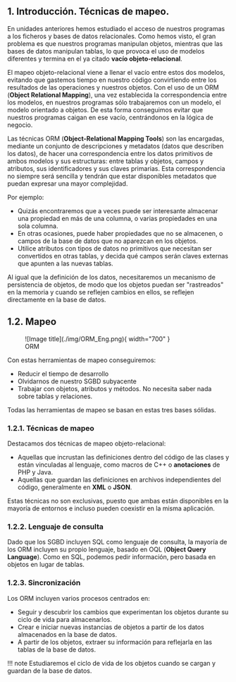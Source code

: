 ## 1. Introducción. Técnicas de mapeo.

En unidades anteriores hemos estudiado el acceso de nuestros programas a los ficheros y bases de datos relacionales. Como hemos visto, el gran problema es que nuestros programas manipulan objetos, mientras que las bases de datos manipulan tablas, lo que provoca el uso de modelos diferentes y termina en el ya citado **vacío objeto-relacional**.

El mapeo objeto-relacional viene a llenar el vacío entre estos dos modelos, evitando que gastemos tiempo en nuestro código convirtiendo entre los resultados de las operaciones y nuestros objetos. Con el uso de un ORM (**Object Relational Mapping**), una vez establecida la correspondencia entre los modelos, en nuestros programas sólo trabajaremos con un modelo, el modelo orientado a objetos. De esta forma conseguimos evitar que nuestros programas caigan en ese vacío, centrándonos en la lógica de negocio.

Las técnicas ORM (**Object-Relational Mapping Tools**) son las encargadas, mediante un conjunto de descripciones y metadatos (datos que describen los datos), de hacer una correspondencia entre los datos primitivos de ambos modelos y sus estructuras: entre tablas y objetos, campos y atributos, sus identificadores y sus claves primarias. Esta correspondencia no siempre será sencilla y tendrán que estar disponibles metadatos que puedan expresar una mayor complejidad.

Por ejemplo:

- Quizás encontraremos que a veces puede ser interesante almacenar una propiedad en más de una columna, o varias propiedades en una sola columna.
- En otras ocasiones, puede haber propiedades que no se almacenen, o campos de la base de datos que no aparezcan en los objetos.
- Utilice atributos con tipos de datos no primitivos que necesitan ser convertidos en otras tablas, y decida qué campos serán claves externas que apunten a las nuevas tablas.

Al igual que la definición de los datos, necesitaremos un mecanismo de persistencia de objetos, de modo que los objetos puedan ser "rastreados" en la memoria y cuando se reflejen cambios en ellos, se reflejen directamente en la base de datos.

## 1.2. Mapeo

<figure markdown="span">
  ![Image title](./img/ORM_Eng.png){ width="700" }
  <figcaption>ORM</figcaption>
</figure>


Con estas herramientas de mapeo conseguiremos:

- Reducir el tiempo de desarrollo
- Olvidarnos de nuestro SGBD subyacente
- Trabajar con objetos, atributos y métodos. No necesita saber nada sobre tablas y relaciones.

Todas las herramientas de mapeo se basan en estas tres bases sólidas.

### 1.2.1. Técnicas de mapeo

Destacamos dos técnicas de mapeo objeto-relacional:

- Aquellas que incrustan las definiciones dentro del código de las clases y están vinculadas al lenguaje, como macros de C++ o **anotaciones** de PHP y Java.
- Aquellas que guardan las definiciones en archivos independientes del código, generalmente en **XML** o **JSON**.

Estas técnicas no son exclusivas, puesto que ambas están disponibles en la mayoría de entornos e incluso pueden coexistir en la misma aplicación.

### 1.2.2. Lenguaje de consulta

Dado que los SGBD incluyen SQL como lenguaje de consulta, la mayoría de los ORM incluyen su propio lenguaje, basado en OQL (**Object Query Language**). Como en SQL, podemos pedir información, pero basada en objetos en lugar de tablas.

### 1.2.3. Sincronización

Los ORM incluyen varios procesos centrados en:

- Seguir y descubrir los cambios que experimentan los objetos durante su ciclo de vida para almacenarlos.
- Crear e iniciar nuevas instancias de objetos a partir de los datos almacenados en la base de datos.
- A partir de los objetos, extraer su información para reflejarla en las tablas de la base de datos.

!!! note 
Estudiaremos el ciclo de vida de los objetos cuando se cargan y guardan de la base de datos.